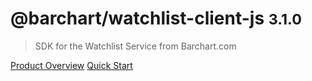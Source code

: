 # @barchart/watchlist-client-js <small>3.1.0</small>

> SDK for the Watchlist Service from Barchart.com

[Product Overview](/content/product_overview)
[Quick Start](/content/quick_start)